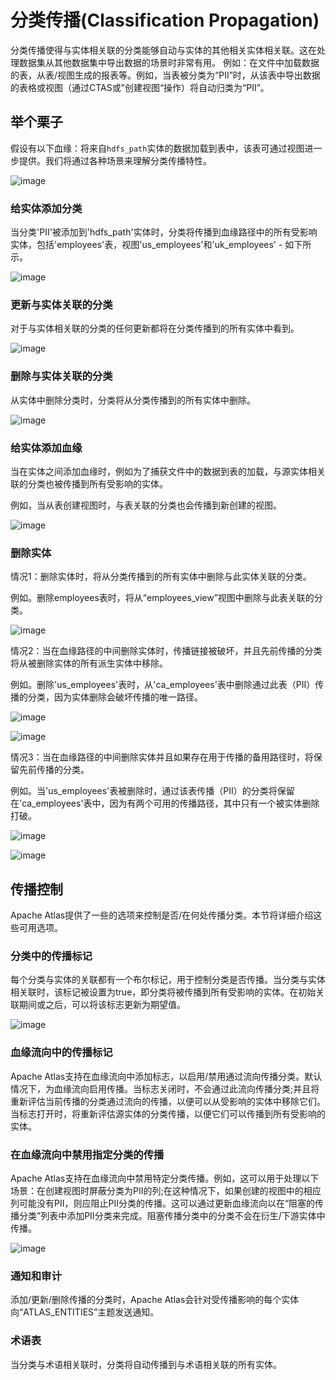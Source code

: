 # 分类传播(Classification Propagation)
分类传播使得与实体相关联的分类能够自动与实体的其他相关实体相关联。这在处理数据集从其他数据集中导出数据的场景时非常有用。 例如：在文件中加载数据的表，从表/视图生成的报表等。例如，当表被分类为“PII”时，从该表中导出数据的表格或视图（通过CTAS或”创建视图“操作）将自动归类为“PII”。

## 举个栗子
假设有以下血缘：将来自`hdfs_path`实体的数据加载到表中，该表可通过视图进一步提供。我们将通过各种场景来理解分类传播特性。

![image](https://atlas.apache.org/images/twiki/classification-propagation-1.png)

### 给实体添加分类
当分类'PII'被添加到'hdfs_path'实体时，分类将传播到血缘路径中的所有受影响实体，包括'employees'表，视图'us_employees'和'uk_employees' - 如下所示。

![image](https://atlas.apache.org/images/twiki/classification-propagation-2.png)

### 更新与实体关联的分类
对于与实体相关联的分类的任何更新都将在分类传播到的所有实体中看到。

![image](https://atlas.apache.org/images/twiki/classification-propagation-3.png)

### 删除与实体关联的分类
从实体中删除分类时，分类将从分类传播到的所有实体中删除。

![image](https://atlas.apache.org/images/twiki/classification-propagation-4.png)

### 给实体添加血缘
当在实体之间添加血缘时，例如为了捕获文件中的数据到表的加载，与源实体相关联的分类也被传播到所有受影响的实体。

例如，当从表创建视图时，与表关联的分类也会传播到新创建的视图。

![image](https://atlas.apache.org/images/twiki/classification-propagation-5.png)

### 删除实体
情况1：删除实体时，将从分类传播到的所有实体中删除与此实体关联的分类。

例如。删除employees表时，将从“employees_view”视图中删除与此表关联的分类。

![image](https://atlas.apache.org/images/twiki/classification-propagation-6.png)


情况2：当在血缘路径的中间删除实体时，传播链接被破坏，并且先前传播的分类将从被删除实体的所有派生实体中移除。

例如。删除'us_employees'表时，从'ca_employees'表中删除通过此表（PII）传播的分类，因为实体删除会破坏传播的唯一路径。

![image](https://atlas.apache.org/images/twiki/classification-propagation-entity-delete-1.png)

![image](https://atlas.apache.org/images/twiki/classification-propagation-entity-delete-2.png)


情况3：当在血缘路径的中间删除实体并且如果存在用于传播的备用路径时，将保留先前传播的分类。

例如。当'us_employees'表被删除时，通过该表传播（PII）的分类将保留在'ca_employees'表中，因为有两个可用的传播路径，其中只有一个被实体删除打破。

![image](https://atlas.apache.org/images/twiki/classification-propagation-entity-delete-3.png)

![image](https://atlas.apache.org/images/twiki/classification-propagation-entity-delete-4.png)

## 传播控制
Apache Atlas提供了一些的选项来控制是否/在何处传播分类。本节将详细介绍这些可用选项。

### 分类中的传播标记
每个分类与实体的关联都有一个布尔标记，用于控制分类是否传播。当分类与实体相关联时，该标记被设置为true，即分类将被传播到所有受影响的实体。在初始关联期间或之后，可以将该标志更新为期望值。

![image](https://atlas.apache.org/images/twiki/classification-propagation-7.png)

### 血缘流向中的传播标记
Apache Atlas支持在血缘流向中添加标志，以启用/禁用通过流向传播分类。默认情况下，为血缘流向启用传播。当标志关闭时，不会通过此流向传播分类;并且将重新评估当前传播的分类通过流向的传播，以便可以从受影响的实体中移除它们。当标志打开时，将重新评估源实体的分类传播，以便它们可以传播到所有受影响的实体。

### 在血缘流向中禁用指定分类的传播
Apache Atlas支持在血缘流向中禁用特定分类传播。例如，这可以用于处理以下场景：在创建视图时屏蔽分类为PII的列;在这种情况下，如果创建的视图中的相应列可能没有PII，则应阻止PII分类的传播。这可以通过更新血缘流向以在“阻塞的传播分类”列表中添加PII分类来完成。阻塞传播分类中的分类不会在衍生/下游实体中传播。

![image](https://atlas.apache.org/images/twiki/classification-propagation-8.png)

### 通知和审计
添加/更新/删除传播的分类时，Apache Atlas会针对受传播影响的每个实体向“ATLAS_ENTITIES”主题发送通知。

### 术语表
当分类与术语相关联时，分类将自动传播到与术语相关联的所有实体。
